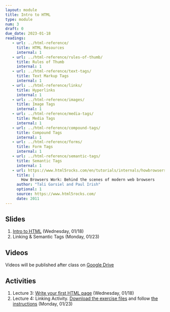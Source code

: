 ```yaml
---
layout: module
title: Intro to HTML
type: module
num: 3
draft: 0
due_date: 2023-01-18
readings:
   - url: ../html-reference/
     title: HTML Resources
     internal: 1
   - url: ../html-reference/rules-of-thumb/
     title: Rules of Thumb
     internal: 1
   - url: ../html-reference/text-tags/
     title: Text Markup Tags
     internal: 1
   - url: ../html-reference/links/
     title: Hyperlinks
     internal: 1
   - url: ../html-reference/images/
     title: Image Tags
     internal: 1
   - url: ../html-reference/media-tags/
     title: Media Tags
     internal: 1
   - url: ../html-reference/compound-tags/
     title: Compound Tags
     internal: 1
   - url: ../html-reference/forms/
     title: Form Tags
     internal: 1
   - url: ../html-reference/semantic-tags/
     title: Semantic Tags
     internal: 1
   - url: https://www.html5rocks.com/en/tutorials/internals/howbrowserswork/
     title: |
       How Browsers Work: Behind the scenes of modern web browsers
     author: "Tali Garsiel and Paul Irish"
     optional: 1
     source: https://www.html5rocks.com/
     date: 2011
---
```


## Slides
1. <a href="https://docs.google.com/presentation/d/1wDQpzogOqFGcVjbMIsDtVtj3FJdQ15st3OgzM_fJgbQ/edit?usp=sharing" target="_blank">Intro to HTML</a> (Wednesday, 01/18)
2. Linking & Semantic Tags (Monday, 01/23)

## Videos
Videos will be published after class on <a href="https://drive.google.com/drive/folders/1O7exzeo0Wg-RmAN7W20R10SSHdEt75Mx" target="_blank">Google Drive</a>

## Activities
1. Lecture 3: <a href="https://docs.google.com/document/d/1KIRFND9Xi2WikDE9Ry89hOsZZgyD0bIkSzaqGP8J4i4/edit?usp=sharing" target="_blank">Write your first HTML page</a> (Wednesday, 01/18)
2. Lecture 4: Linking Activity. [Download the exercise files](../course-files/lectures/lecture04.zip) and follow <a href="https://docs.google.com/document/d/14_YEXKr4z2Hb_r-ZHgbhIVgzBlNR_Dc2YB47kTOwa4U/edit?usp=sharing" target="_blank">the instructions</a> (Monday, 01/23)